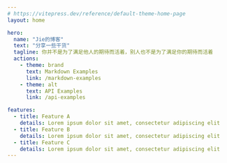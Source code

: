 ```yaml
---
# https://vitepress.dev/reference/default-theme-home-page
layout: home

hero:
  name: "Jie的博客"
  text: "分享一些干货"
  tagline: 你并不是为了满足他人的期待而活着，别人也不是为了满足你的期待而活着
  actions:
    - theme: brand
      text: Markdown Examples
      link: /markdown-examples
    - theme: alt
      text: API Examples
      link: /api-examples

features:
  - title: Feature A
    details: Lorem ipsum dolor sit amet, consectetur adipiscing elit
  - title: Feature B
    details: Lorem ipsum dolor sit amet, consectetur adipiscing elit
  - title: Feature C
    details: Lorem ipsum dolor sit amet, consectetur adipiscing elit
---
```


